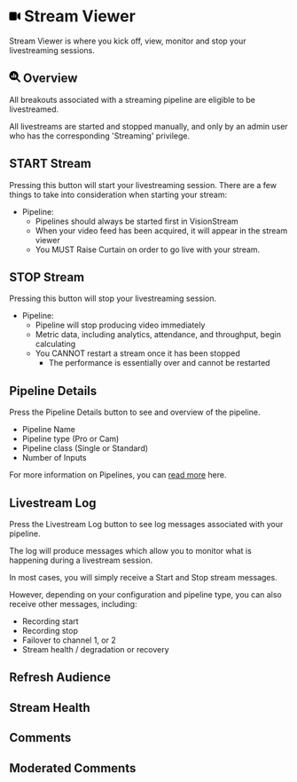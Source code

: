 # <img src="https://raw.githubusercontent.com/vishaldhole173/pro-stream-documentation/main/fontawesome/svgs/solid/video.svg" width="20" height="20"> Stream Viewer

Stream Viewer is where you kick off, view, monitor and stop your livestreaming sessions.

## <img src="https://raw.githubusercontent.com/vishaldhole173/pro-stream-documentation/main/fontawesome/svgs/solid/magnifying-glass-chart.svg" width="20" height="20"> Overview

All breakouts associated with a streaming pipeline are eligible to be livestreamed.

All livestreams are started and stopped manually, and only by an admin user who has the corresponding 'Streaming' privilege.

## START Stream

Pressing this button will start your livestreaming session. There are a few things to take into consideration when starting your stream:

* Pipeline:
    - Pipelines should always be started first in VisionStream
    - When your video feed has been acquired, it will appear in the stream viewer
    - You MUST Raise Curtain on order to go live with your stream.

## STOP Stream

Pressing this button will stop your livestreaming session.

* Pipeline:
    - Pipeline will stop producing video immediately
    - Metric data, including analytics, attendance, and throughput, begin calculating 
    - You CANNOT restart a stream once it has been stopped
      - The performance is essentially over and cannot be restarted

## Pipeline Details 

Press the Pipeline Details button to see and overview of the pipeline.
- Pipeline Name
- Pipeline type (Pro or Cam)
- Pipeline class (Single or Standard)
- Number of Inputs

For more information on Pipelines, you can [read more](../../Admin/Distributions/distributions.md) here.

## Livestream Log

Press the Livestream Log button to see log messages associated with your pipeline.

The log will produce messages which allow you to monitor what is happening during a livestream session.

In most cases, you will simply receive a Start and Stop stream messages.

However, depending on your configuration and pipeline type, you can also receive other messages, including:
- Recording start 
- Recording stop
- Failover to channel 1, or 2
- Stream health / degradation or recovery

## Refresh Audience

## Stream Health

## Comments

## Moderated Comments
